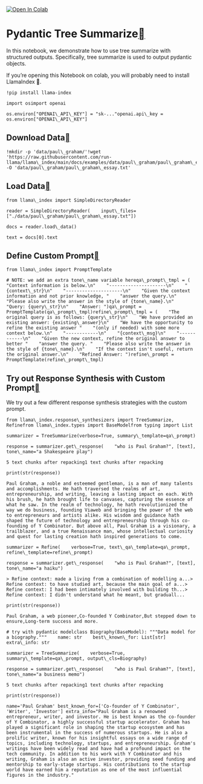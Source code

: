 [![Open In Colab](https://colab.research.google.com/assets/colab-badge.svg)](https://colab.research.google.com/github/run-llama/llama_index/blob/main/docs/examples/response_synthesizers/custom_prompt_synthesizer.ipynb)

Pydantic Tree Summarize[](#pydantic-tree-summarize "Permalink to this heading")
================================================================================

In this notebook, we demonstrate how to use tree summarize with structured outputs. Specifically, tree summarize is used to output pydantic objects.

If you’re opening this Notebook on colab, you will probably need to install LlamaIndex 🦙.


```
!pip install llama-index
```

```
import osimport openai
```

```
os.environ["OPENAI\_API\_KEY"] = "sk-..."openai.api\_key = os.environ["OPENAI\_API\_KEY"]
```
Download Data[](#download-data "Permalink to this heading")
------------------------------------------------------------


```
!mkdir -p 'data/paul\_graham/'!wget 'https://raw.githubusercontent.com/run-llama/llama\_index/main/docs/examples/data/paul\_graham/paul\_graham\_essay.txt' -O 'data/paul\_graham/paul\_graham\_essay.txt'
```
Load Data[](#load-data "Permalink to this heading")
----------------------------------------------------


```
from llama\_index import SimpleDirectoryReader
```

```
reader = SimpleDirectoryReader(    input\_files=["./data/paul\_graham/paul\_graham\_essay.txt"])
```

```
docs = reader.load\_data()
```

```
text = docs[0].text
```
Define Custom Prompt[](#define-custom-prompt "Permalink to this heading")
--------------------------------------------------------------------------


```
from llama\_index import PromptTemplate
```

```
# NOTE: we add an extra tone\_name variable hereqa\_prompt\_tmpl = (    "Context information is below.\n"    "---------------------\n"    "{context\_str}\n"    "---------------------\n"    "Given the context information and not prior knowledge, "    "answer the query.\n"    "Please also write the answer in the style of {tone\_name}.\n"    "Query: {query\_str}\n"    "Answer: ")qa\_prompt = PromptTemplate(qa\_prompt\_tmpl)refine\_prompt\_tmpl = (    "The original query is as follows: {query\_str}\n"    "We have provided an existing answer: {existing\_answer}\n"    "We have the opportunity to refine the existing answer "    "(only if needed) with some more context below.\n"    "------------\n"    "{context\_msg}\n"    "------------\n"    "Given the new context, refine the original answer to better "    "answer the query. "    "Please also write the answer in the style of {tone\_name}.\n"    "If the context isn't useful, return the original answer.\n"    "Refined Answer: ")refine\_prompt = PromptTemplate(refine\_prompt\_tmpl)
```
Try out Response Synthesis with Custom Prompt[](#try-out-response-synthesis-with-custom-prompt "Permalink to this heading")
----------------------------------------------------------------------------------------------------------------------------

We try out a few different response synthesis strategies with the custom prompt.


```
from llama\_index.response\_synthesizers import TreeSummarize, Refinefrom llama\_index.types import BaseModelfrom typing import List
```

```
summarizer = TreeSummarize(verbose=True, summary\_template=qa\_prompt)
```

```
response = summarizer.get\_response(    "who is Paul Graham?", [text], tone\_name="a Shakespeare play")
```

```
5 text chunks after repacking1 text chunks after repacking
```

```
print(str(response))
```

```
Paul Graham, a noble and esteemed gentleman, is a man of many talents and accomplishments. He hath traversed the realms of art, entrepreneurship, and writing, leaving a lasting impact on each. With his brush, he hath brought life to canvases, capturing the essence of what he saw. In the realm of technology, he hath revolutionized the way we do business, founding Viaweb and bringing the power of the web to entrepreneurs and artists alike. His wisdom and guidance hath shaped the future of technology and entrepreneurship through his co-founding of Y Combinator. But above all, Paul Graham is a visionary, a trailblazer, and a true Renaissance man, whose intellectual curiosity and quest for lasting creation hath inspired generations to come.
```

```
summarizer = Refine(    verbose=True, text\_qa\_template=qa\_prompt, refine\_template=refine\_prompt)
```

```
response = summarizer.get\_response(    "who is Paul Graham?", [text], tone\_name="a haiku")
```

```
> Refine context: made a living from a combination of modelling a...> Refine context: to have studied art, because the main goal of a...> Refine context: I had been intimately involved with building th...> Refine context: I didn't understand what he meant, but graduall...
```

```
print(str(response))
```

```
Paul Graham, a web pioneer,Co-founded Y Combinator,But stepped down to ensure,Long-term success and more.
```

```
# try with pydantic modelclass Biography(BaseModel): """Data model for a biography."""    name: str    best\_known\_for: List[str]    extra\_info: str
```

```
summarizer = TreeSummarize(    verbose=True, summary\_template=qa\_prompt, output\_cls=Biography)
```

```
response = summarizer.get\_response(    "who is Paul Graham?", [text], tone\_name="a business memo")
```

```
5 text chunks after repacking1 text chunks after repacking
```

```
print(str(response))
```

```
name='Paul Graham' best_known_for=['Co-founder of Y Combinator', 'Writer', 'Investor'] extra_info="Paul Graham is a renowned entrepreneur, writer, and investor. He is best known as the co-founder of Y Combinator, a highly successful startup accelerator. Graham has played a significant role in shaping the startup ecosystem and has been instrumental in the success of numerous startups. He is also a prolific writer, known for his insightful essays on a wide range of topics, including technology, startups, and entrepreneurship. Graham's writings have been widely read and have had a profound impact on the tech community. In addition to his work with Y Combinator and his writing, Graham is also an active investor, providing seed funding and mentorship to early-stage startups. His contributions to the startup world have earned him a reputation as one of the most influential figures in the industry."
```
